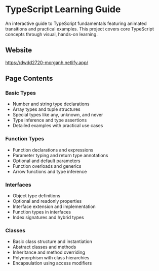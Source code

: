 # TypeScript Learning Guide

An interactive guide to TypeScript fundamentals featuring animated transitions and practical examples. This project covers core TypeScript concepts through visual, hands-on learning.

## Website
https://dwdd2720-morganh.netlify.app/

## Page Contents

### Basic Types
- Number and string type declarations
- Array types and tuple structures
- Special types like any, unknown, and never
- Type inference and type assertions
- Detailed examples with practical use cases

### Function Types
- Function declarations and expressions
- Parameter typing and return type annotations
- Optional and default parameters
- Function overloads and generics
- Arrow functions and type inference

### Interfaces
- Object type definitions
- Optional and readonly properties
- Interface extension and implementation
- Function types in interfaces
- Index signatures and hybrid types

### Classes
- Basic class structure and instantiation
- Abstract classes and methods
- Inheritance and method overriding
- Polymorphism with class hierarchies
- Encapsulation using access modifiers